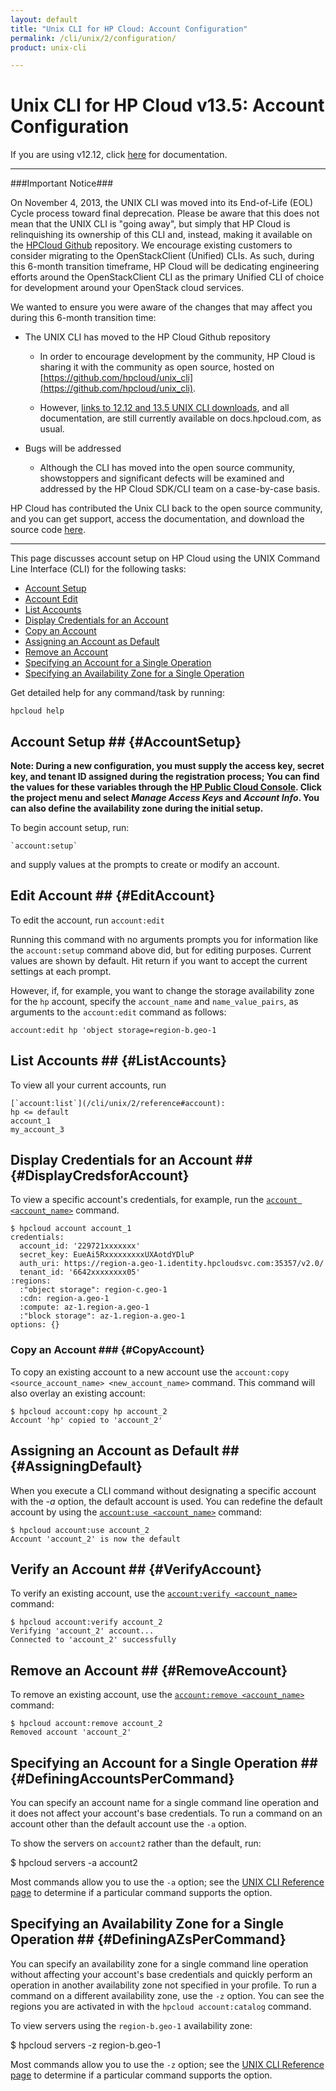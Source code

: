```yaml
---
layout: default
title: "Unix CLI for HP Cloud: Account Configuration"
permalink: /cli/unix/2/configuration/
product: unix-cli

---
```

# Unix CLI for HP Cloud v13.5: Account Configuration

If you are using v12.12, click [here](https://docs.hpcloud.com/cli/unix/configuration) for documentation.
___________________

###Important Notice###

On November 4, 2013, the UNIX CLI was moved into its End-of-Life (EOL) Cycle process toward final deprecation. Please be aware that this does not mean that the UNIX CLI is "going away", but simply that HP Cloud is relinquishing its ownership of this CLI and, instead, making it available on the [HPCloud Github](https://github.com/hpcloud/unix_cli) repository. We encourage existing customers to consider migrating to the OpenStackClient (Unified) CLIs. As such, during this 6-month transition timeframe, HP Cloud will be dedicating engineering efforts around the OpenStackClient CLI as the primary Unified CLI of choice for development around your OpenStack cloud services.

We wanted to ensure you were aware of the changes that may affect you during this 6-month transition time:

+ The UNIX CLI has moved to the HP Cloud Github repository

  + In order to encourage development by the community, HP Cloud is sharing it with the community as open source, hosted on [https://github.com/hpcloud/unix_cli](https://github.com/hpcloud/unix_cli).
 
  + However, [links to 12.12 and 13.5 UNIX CLI downloads](#downloads), and all documentation, are still currently available on docs.hpcloud.com, as usual.

+ Bugs will be addressed

  + Although the CLI has moved into the open source community, showstoppers and significant defects will be examined and addressed by the HP Cloud SDK/CLI team on a case-by-case basis.

HP Cloud has contributed the Unix CLI back to the open source community, and you can get support, access the documentation, and download the source code [here](https://github.com/hpcloud/unix_cli).
_________________________________________

This page discusses account setup on HP Cloud using the UNIX Command Line Interface (CLI) for the following tasks:

* [Account Setup](#AccountSetup)
* [Account Edit](#EditAccount)
* [List Accounts](#ListAccounts)
* [Display Credentials for an Account](#DisplayCredsforAccount)
* [Copy an Account](#CopyAccount)
* [Assigning an Account as Default](#AssigningDefault)
* [Remove an Account](#RemoveAccount)
* [Specifying an Account for a Single Operation](#DefiningAccountsPerCommand)
* [Specifying an Availability Zone for a Single Operation](#DefiningAZsPerCommand)

Get detailed help for any command/task by running: 

   `hpcloud help` <TASK>

## Account Setup ## {#AccountSetup}

**Note: During a new configuration, you must supply the access key, secret key, and tenant ID assigned during the registration process; You can find the values for these variables through the [HP Public Cloud Console](https://horizon.hpcloud.com). Click the project menu and select *Manage Access Keys* and *Account Info*.  You can also define the availability zone during the initial setup.**

To begin account setup, run:

    `account:setup` 
    
and supply values at the prompts to create or modify an account.



## Edit Account ## {#EditAccount}
To edit the account, run 
      `account:edit` 

Running this command with no arguments prompts you for information like the `account:setup` command above did, but for editing purposes. Current values are shown by default. Hit return if you want to accept the current settings at each prompt.

However, if, for example, you want to change the storage availability zone for the `hp` account, specify the `account_name` and `name_value_pairs`, as arguments to the `account:edit` command as follows: 

   `account:edit hp 'object storage=region-b.geo-1`

## List Accounts ## {#ListAccounts}
To view all your current accounts, run 

    [`account:list`](/cli/unix/2/reference#account):
    hp <= default
    account_1
    my_account_3

## Display Credentials for an Account ## {#DisplayCredsforAccount}
To view a specific account&#039;s credentials, for example, run
the [`account <account_name>`](/cli/unix/2/reference#account) command.

    $ hpcloud account account_1
    credentials:
      account_id: '229721xxxxxxx'
      secret_key: EueAi5RxxxxxxxxxUXAotdYDluP
      auth_uri: https://region-a.geo-1.identity.hpcloudsvc.com:35357/v2.0/
      tenant_id: '6642xxxxxxxx05'
    :regions: 
      :"object storage": region-c.geo-1
      :cdn: region-a.geo-1
      :compute: az-1.region-a.geo-1
      :"block storage": az-1.region-a.geo-1
    options: {}

### Copy an Account ### {#CopyAccount}
To copy an existing account to a new account use the `account:copy <source_account_name> <new_account_name>` command.  This command will also overlay an existing account:

    $ hpcloud account:copy hp account_2 
    Account 'hp' copied to 'account_2'

## Assigning an Account as Default ## {#AssigningDefault}
When you execute a CLI command without designating a specific account with the *-a* option, the default account is used. You can redefine the default account by using the [`account:use <account_name>`](/cli/unix/2/reference#account:use) command:

    $ hpcloud account:use account_2
    Account 'account_2' is now the default

## Verify an Account ## {#VerifyAccount}
To verify an existing account, use the [`account:verify <account_name>`](/cli/unix/2/reference#account:verify) command:

    $ hpcloud account:verify account_2
    Verifying 'account_2' account...
    Connected to 'account_2' successfully

## Remove an Account ## {#RemoveAccount}
To remove an existing account, use the [`account:remove <account_name>`](/cli/unix/2/reference#account:remove) command:

    $ hpcloud account:remove account_2
    Removed account 'account_2'

## Specifying an Account for a Single Operation ## {#DefiningAccountsPerCommand}
You can specify an account name for a single command line operation and it does not affect your account's base credentials. To run a command on an account other than the default account use the `-a` option.

To show the servers on `account2` rather than the default, run:

   $ hpcloud servers -a account2

Most commands allow you to use the `-a` option; see the [UNIX CLI Reference page](/cli/unix/2/reference) to determine if a particular command supports the option.

## Specifying an Availability Zone for a Single Operation ## {#DefiningAZsPerCommand}
You can specify an availability zone for a single command line operation without affecting your account's base credentials and quickly perform an operation in another availability zone not specified in your profile. To run a command on a different availability zone, use the `-z` option.  You can see the regions you are activated in with the `hpcloud account:catalog` command.

To view servers using the `region-b.geo-1` availability zone:

   $ hpcloud servers -z region-b.geo-1
   
Most commands allow you to use the `-z` option; see the [UNIX CLI Reference page](/cli/unix/2/reference) to determine if a particular command supports the option.
